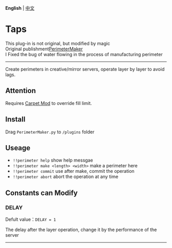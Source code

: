 **English** | [中文](READMD_CN.md)
# Taps
This plug-in is not original, but modified by magic  
Original publishment[PerimeterMaker](https://github.com/Ivan-1F/MCDReforged-Plugins/tree/master/PerimeterMaker)  
I Fixed the bug of water flowing in the process of manufacturing perimeter  

---

Create perimeters in creative/mirror servers, operate layer by layer to avoid lags.

## Attention

Requires [Carpet Mod](https://github.com/gnembon/fabric-carpet) to override fill limit.

## Install

Drag `PerimeterMaker.py` to `/plugins` folder

## Useage

 - `!!perimeter help` show help messgae
 - `!!perimeter make <length> <width>` make a perimeter here
 - `!!perimeter commit` use after make, commit the operation
 - `!!perimeter abort` abort the operation at any time

## Constants can Modify

### DELAY

Defult value：`DELAY = 1`

The delay after the layer operation, change it by the performance of the server

---
